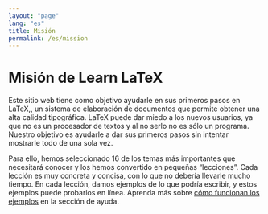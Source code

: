 ```yaml
---
layout: "page"
lang: "es"
title: Misión
permalink: /es/mission
---
```


# Misión de Learn LaTeX

Este sitio web tiene como objetivo ayudarle en sus primeros pasos en LaTeX,, un sistema de elaboración de documentos que permite obtener una alta calidad tipográfica.  LaTeX puede dar miedo a los nuevos usuarios, ya que no es un procesador de textos y al no serlo no es sólo un programa. Nuestro objetivo es ayudarle a dar sus primeros pasos sin intentar mostrarle todo de una sola vez.

Para ello, hemos seleccionado 16 de los temas más importantes que necesitará conocer y los hemos convertido en pequeñas “lecciones”. Cada lección es muy concreta y concisa, con lo que no debería llevarle mucho tiempo. En cada lección, damos ejemplos de lo que podría escribir, y estos ejemplos puede probarlos en línea. Aprenda más sobre [cómo funcionan los ejemplos](./help#exemples) en la sección de ayuda.
